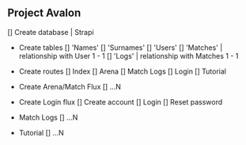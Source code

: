 ## Project Avalon

[] Create database | Strapi

* Create tables
    [] 'Names'
    [] 'Surnames'
    [] 'Users'
    [] 'Matches' | relationship with User 1 - 1
    [] 'Logs' | relationship with Matches 1 - 1

* Create routes
    [] Index
    [] Arena
    [] Match Logs
    [] Login
    [] Tutorial

* Create Arena/Match Flux
    [] ...N

* Create Login flux
    [] Create account
    [] Login
    [] Reset password

* Match Logs
    [] ...N

* Tutorial
    [] ...N
